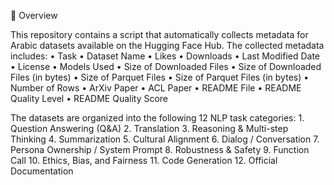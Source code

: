 
📄 Overview

This repository contains a script that automatically collects metadata for Arabic datasets available on the Hugging Face Hub. The collected metadata includes:
	•	Task
	•	Dataset Name
	•	Likes
	•	Downloads
	•	Last Modified Date
	•	License
	•	Models Used
	•	Size of Downloaded Files
	•	Size of Downloaded Files (in bytes)
	•	Size of Parquet Files
	•	Size of Parquet Files (in bytes)
	•	Number of Rows
	•	ArXiv Paper
	•	ACL Paper
	•	README File
	•	README Quality Level
	•	README Quality Score

The datasets are organized into the following 12 NLP task categories:
	1.	Question Answering (Q&A)
	2.	Translation
	3.	Reasoning & Multi-step Thinking
	4.	Summarization
	5.	Cultural Alignment
	6.	Dialog / Conversation
	7.	Persona Ownership / System Prompt
	8.	Robustness & Safety
	9.	Function Call
	10.	Ethics, Bias, and Fairness
	11.	Code Generation
	12.	Official Documentation
